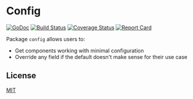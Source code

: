 # Config

[![GoDoc][doc-img]][doc]
[![Build Status][ci-img]][ci]
[![Coverage Status][cov-img]][cov]
[![Report Card][report-card-img]][report-card]

Package `config` allows users to:

* Get components working with minimal configuration
* Override any field if the default doesn't make sense for their use case

## License

[MIT](LICENSE.txt)

[doc]: https://godoc.org/go.uber.org/config
[doc-img]: https://godoc.org/go.uber.org/config?status.svg
[ci]: https://travis-ci.org/uber-go/config
[ci-img]: https://travis-ci.org/uber-go/config.svg?branch=master
[report-card]: https://goreportcard.com/report/github.com/uber-go/config
[report-card-img]: https://goreportcard.com/badge/github.com/uber-go/config
[cov]: https://codecov.io/gh/uber-go/config/branch/master
[cov-img]: https://codecov.io/gh/uber-go/config/branch/master/graph/badge.svg

